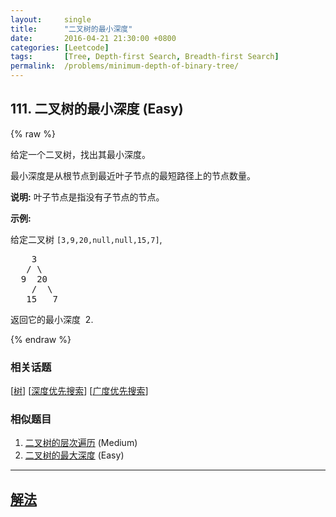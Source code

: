 ```yaml
---
layout:     single
title:      "二叉树的最小深度"
date:       2016-04-21 21:30:00 +0800
categories: [Leetcode]
tags:       [Tree, Depth-first Search, Breadth-first Search]
permalink:  /problems/minimum-depth-of-binary-tree/
---
```


## 111. 二叉树的最小深度 (Easy)

{% raw %}

<p>给定一个二叉树，找出其最小深度。</p>

<p>最小深度是从根节点到最近叶子节点的最短路径上的节点数量。</p>

<p><strong>说明:</strong>&nbsp;叶子节点是指没有子节点的节点。</p>

<p><strong>示例:</strong></p>

<p>给定二叉树&nbsp;<code>[3,9,20,null,null,15,7]</code>,</p>

<pre>    3
   / \
  9  20
    /  \
   15   7</pre>

<p>返回它的最小深度 &nbsp;2.</p>

{% endraw %}

### 相关话题
  [[树](https://github.com/openset/leetcode/tree/master/tag/tree/README.md)]
  [[深度优先搜索](https://github.com/openset/leetcode/tree/master/tag/depth-first-search/README.md)]
  [[广度优先搜索](https://github.com/openset/leetcode/tree/master/tag/breadth-first-search/README.md)]

### 相似题目
  1. [二叉树的层次遍历](/problems/binary-tree-level-order-traversal) (Medium)
  1. [二叉树的最大深度](/problems/maximum-depth-of-binary-tree) (Easy)

---

## [解法](https://github.com/openset/leetcode/tree/master/problems/minimum-depth-of-binary-tree)
